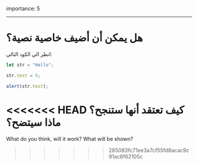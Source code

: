 importance: 5

---

# هل يمكن أن أضيف خاصية نصية؟


انظر الي الكود التالي:

```js
let str = "Hello";

str.test = 5;

alert(str.test);
```

<<<<<<< HEAD
كيف تعتقد أنها ستنجح؟
 ماذا سيتضح؟
=======
What do you think, will it work? What will be shown?
>>>>>>> 285083fc71ee3a7cf55fd8acac9c91ac6f62105c
